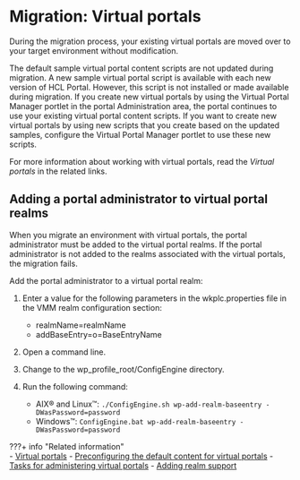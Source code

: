 # Migration: Virtual portals

During the migration process, your existing virtual portals are moved over to your target environment without modification.

The default sample virtual portal content scripts are not updated during migration. A new sample virtual portal script is available with each new version of HCL Portal. However, this script is not installed or made available during migration. If you create new virtual portals by using the Virtual Portal Manager portlet in the portal Administration area, the portal continues to use your existing virtual portal content scripts. If you want to create new virtual portals by using new scripts that you create based on the updated samples, configure the Virtual Portal Manager portlet to use these new scripts.

For more information about working with virtual portals, read the *Virtual portals* in the related links.

## Adding a portal administrator to virtual portal realms

When you migrate an environment with virtual portals, the portal administrator must be added to the virtual portal realms. If the portal administrator is not added to the realms associated with the virtual portals, the migration fails.

Add the portal administrator to a virtual portal realm:

1.  Enter a value for the following parameters in the wkplc.properties file in the VMM realm configuration section:
    -   realmName=realmName
    -   addBaseEntry=o=BaseEntryName
2.  Open a command line.
3.  Change to the wp_profile_root/ConfigEngine directory.
4.  Run the following command:

    -   AIX® and Linux™: `./ConfigEngine.sh wp-add-realm-baseentry -DWasPassword=password`
    -   Windows™: `ConfigEngine.bat wp-add-realm-baseentry -DWasPassword=password`


???+ info "Related information"  
    -   [Virtual portals](../../../../../build_sites/virtual_portal/index.md)
    -   [Preconfiguring the default content for virtual portals](../../../../../build_sites/virtual_portal/vp_mgr_portlet/preconfig_vp/advp_precfg_content.md)
    -   [Tasks for administering virtual portals](../../../../../build_sites/virtual_portal/adm_vp_task/vp_adm_task/index.md)
    -   [Adding realm support](../../../../../deployment/manage/security/user_registry/cfg_realm.md)

